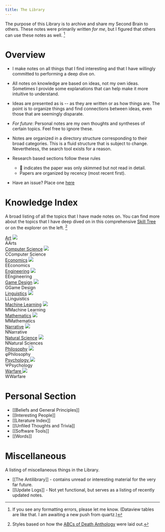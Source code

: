 ```yaml
---
title: The Library
---
```

The purpose of this Library is to archive and share my Second Brain to others. These notes were primarily written *for me*, but I figured that others can use these notes as well. [^1]

[^1]: If you see any formatting errors, please let me know. (Dataview tables are like that. I am awaiting a new push from quartz.)

# Overview
* I make notes on all things that I find interesting and that I have willingly committed to performing a deep dive on.
* All notes on knowledge are based on ideas, not my own ideas. Sometimes I provide some explanations that can help make it more intuitive to understand. 
* Ideas are presented as is -- as they are written or as how things are. The point is to organize things and find connections between ideas, even those that are seemingly disparate.

* *For future*: Personal notes are my own thoughts and syntheses of certain topics. Feel free to ignore these.
* Notes are organized in a directory structure corresponding to their broad categories. This is a fluid structure that is subject to change. Nevertheless, the search tool exists for a reason.
* Research based sections follow these rules 
	* 🎯 indicates the paper was only skimmed but not read in detail. 
	* Papers are organized by recency (most recent first). 

* Have an issue? Place one [here](https://github.com/TheRealAnonymous008/library-questions/issues)
# Knowledge Index
A broad listing of all the topics that I have made notes on. You can find more about the topics that I have deep dived on in this comprehensive [Skill Tree](https://whimsical.com/ontology-tree-Q29jMHUucE2kwACJfxrp1n) or on the explorer on the left. [^2]

[^2]: Styles based on how the [ABCs of Death Anthology](https://scp-wiki.wikidot.com/scp-anthology-hub) were laid out.

<div class="custom-index-container">

<div class="custom-index-card">
	<a href="/details/arts">Art</a>
	<img src="https://static.vecteezy.com/system/resources/thumbnails/000/696/278/small/textured-black-background.jpg"  class="image">
	<div class="custom-index-title"><span>A</span><span>Arts</span></div>
</div>

<div class="custom-index-card">
	<a href="/details/computer-science">Computer Science</a>
	<img src="https://static.vecteezy.com/system/resources/thumbnails/000/696/278/small/textured-black-background.jpg"  class="image">
	<div class="custom-index-title"><span>C</span><span>Computer Science</span></div>
</div>

<div class="custom-index-card">
	<a href="/details/economics">Economics</a>
	<img src="https://static.vecteezy.com/system/resources/thumbnails/000/696/278/small/textured-black-background.jpg"  class="image">
	<div class="custom-index-title"><span>E</span><span>Economics</span></div>
</div>

<div class="custom-index-card">
	<a href="/details/engineering">Engineering</a>
	<img src="https://static.vecteezy.com/system/resources/thumbnails/000/696/278/small/textured-black-background.jpg"  class="image">
	<div class="custom-index-title"><span>E</span><span>Engineering</span></div>
</div>

<div class="custom-index-card">
	 <a href="/details/game-design">Game Design</a>
	 <img src="https://static.vecteezy.com/system/resources/thumbnails/000/696/278/small/textured-black-background.jpg"  class="image">
	<div class="custom-index-title"><span>G</span><span>Game Design</span></div>
</div>

<div class="custom-index-card">
	<a href="/details/humanities/languages">Linguistics</a>
	<img src="https://static.vecteezy.com/system/resources/thumbnails/000/696/278/small/textured-black-background.jpg"  class="image">
	<div class="custom-index-title"><span>L</span><span>Linguistics</span></div>
</div>

<div class="custom-index-card">
	<a href="/details/machine-learning">Machine Learning</a>
	<img src="https://static.vecteezy.com/system/resources/thumbnails/000/696/278/small/textured-black-background.jpg"  class="image">
	<div class="custom-index-title"><span>M</span><span>Machine Learning</span></div>
</div>

<div class="custom-index-card">
	<a href="/details/mathematics">Mathematics</a>
	<img src="https://static.vecteezy.com/system/resources/thumbnails/000/696/278/small/textured-black-background.jpg"  class="image">
	<div class="custom-index-title"><span>M</span><span>Mathematics</span></div>
</div>

<div class="custom-index-card">
	<a href="/details/narrative">Narrative</a>
	<img src="https://static.vecteezy.com/system/resources/thumbnails/000/696/278/small/textured-black-background.jpg"  class="image">
	<div class="custom-index-title"><span>N</span><span>Narrative</span></div>
</div>

<div class="custom-index-card">
	<a href="/details/natural-sciences">Natural Science</a>
	<img src="https://static.vecteezy.com/system/resources/thumbnails/000/696/278/small/textured-black-background.jpg"  class="image">
	<div class="custom-index-title"><span>N</span><span>Natural Sciences</span></div>
</div>

<div class="custom-index-card">
	<a href="/details/philosophy">Philosophy</a>
	<img src="https://static.vecteezy.com/system/resources/thumbnails/000/696/278/small/textured-black-background.jpg"  class="image">
	<div class="custom-index-title"><span>φ</span><span>Philosophy</span></div>
</div>

<div class="custom-index-card">
	<a href="/details/psychology">Psychology </a>
	<img src="https://static.vecteezy.com/system/resources/thumbnails/000/696/278/small/textured-black-background.jpg"  class="image">
	<div class="custom-index-title"><span>Ψ</span><span>Psychology</span></div>
</div>

<div class="custom-index-card">
	<a href="/details/warfare">Warfare </a>
	<img src="https://static.vecteezy.com/system/resources/thumbnails/000/696/278/small/textured-black-background.jpg"  class="image">
	<div class="custom-index-title"><span>W</span><span>Warfare</span></div>
</div>
</div>




# Personal Section
* [[Beliefs and General Principles]]
* [[Interesting People]]
* [[Literature Index]]
* [[Unfiled Thoughts and Trivia]] 
* [[Software Tools]]
* [[Words]]

# Miscellaneous 
A listing of miscellaneous things in the Library.

* [[The Antilibrary]] - contains unread or interesting material for the very far future.
* [[Update Logs]] - Not yet functional, but serves as a listing of recently updated notes.